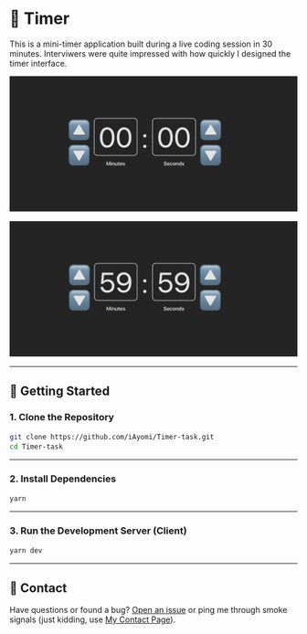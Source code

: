 # 🔗 Timer

This is a mini-timer application built during a live coding session in 30 minutes. Interviwers were quite impressed with how quickly I designed the timer interface.

![URL Shortener Preview](./assets/Preview1.png)

![URL Shortener Preview](./assets/Preview2.png)

---

## 🚀 Getting Started

### 1. Clone the Repository

```bash
git clone https://github.com/iAyomi/Timer-task.git
cd Timer-task
```

---

### 2. Install Dependencies

```bash
yarn
```

---

### 3. Run the Development Server (Client)

```bash
yarn dev
```

---

## 💬 Contact

Have questions or found a bug?
[Open an issue](https://github.com/iAyomi/Timer-task.git) or ping me through smoke signals (just kidding, use [My Contact Page](https://iayomi.vercel.app/contact)).
